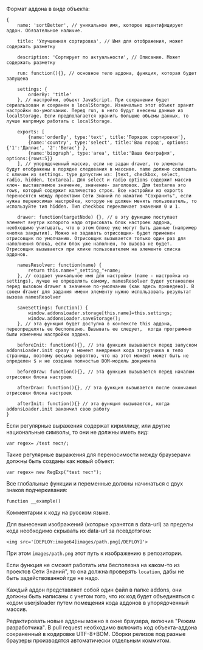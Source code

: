 ﻿Формат аддона в виде объекта:  

    {
        name: 'sortBetter', // уникальное имя, которое идентифицирует аддон. Обязательное наличие.
        
        title: 'Улучшенная сортировка', // Имя для отображения, может содержать разметку
        
        description: 'Сортирует по актуальности', // Описание. Может содержать разметку
        
        run: function(){}, // основное тело аддона, функция, которая будет запущена
        
        settings: {
            orderBy: 'title'
        }, // настройки, объект JavaScript. При сохранении будет сериальзован и сохранен в localStorage. Изначально этот объект хранит настройки по-умолчанию. Перед run, в него будут внесены данные из localStorage. Если предполагается хранить большие объемы данных, то лучше напрямую работать с localStorage.
        
        exports: [
            {name:'orderBy', type:'text', title:'Порядок сортировки'},
            {name:'country', type:'select', title:'Ваш город', options:{'1':'Даллас', '2':'Вегас'} },
            {name:'biograph', type:'area', title:'Ваша биография', options:{rows:5}}
        ], // упорядоченный массив, если не задан drawer, то элементы будут отображены в порядке следования в массиве. name должно совпадать с ключом из settings. type допустим из: [text, checkbox, select, radio, hidden, textarea]. Для select и radio options содержит массив ключ- выставляемое значение, значение- заголовок. Для textarea это rows, который содержит количество строк. Все настройки из exports переносятся между проектами Сети Знаний по нажатию "Сохранить", если нужна переносимая настройка, которую не должен менять пользователь, то используйте тип hidden. Тип checkbox переключает значения 0 и 1.
        
        drawer: function(targetNode) {}, // в эту функцию поступает элемент внутри которого надо отрисовать блок настроек аддона, необходимо учитывать, что в этом блоке уже могут быть данные (например кнопка закрытия). Можно не задавать отрисовщик- будет применен отрисовщик по умолчанию. Отрисовщик вызывается только один раз для наполнения блока, если блок уже наполнен, то вызова не будет. Отрисовщик вызывается при клике пользователем на элементе списка аддонов.
        
        namesResolver: function(name) {
            return this.name+"_setting_"+name;
        }, // создает уникальное имя для настройки (name - настройка из settings), лучше не определять самому, namesResolver будет установлен перед вызовом drawer в значение по-умолчанию (как здесь приведено). В своем drawer для задания имени элементу нужно использовать результат вызова namesResolver
        
        saveSettings: function() {
            window.addonsLoader.storage[this.name]=this.settings;
            window.addonsLoader.saveStorage();
        }, // эта функция будет доступна в контексте this аддона, переопределять ее бесполезно. Вызывать ее следует,  когда программно были изменены настройки аддона. 
        
        beforeInit: function(){}, // эта функция вызывается перед запуском addonsLoader.init сразу в момент внедрения кода загрузчика в тело страницы, поэтому весьма вероятно, что на этот момент может быть не определен $ и не создана полностью DOM-модель документа
        
        beforeDraw: function(){}, // эта функция вызывается перед началом отрисовки блока настроек
        
        afterDraw: function(){}, // эта функция вызывается после окончания отрисовки блока настроек
        
        afterInit: function(){} // эта функция вызывается, когда addonsLoader.init закончил свою работу
    }      

Если регулярные выражения содержат кириллицу, или другие национальные символы, то они не должны иметь вид:  

    var regex= /test тест/;
Такие регулярные выражения для переносимости между браузерами должны быть созданы как новый объект:  

    var regex= new RegExp("test тест");

Все глобальные функции  и переменные должны начинаться с двух знаков подчеркивания:  

    function __example()

Комментарии к коду на русском языке.  

Для вынесения изображений (которые хранятся в data-url) за  пределы кода необходимо скрывать их data-url за псевдотэгом:  

    <img src='[DEPLOY:image64]images/path.png[/DEPLOY]'>
При этом `images/path.png` этот путь к изображению в репозитории.  

Если функция не сможет работать или бесполезна на каком-то из проектов Сети Знаний", то она должна проверять `location`, дабы не быть задействованной где не надо.  

Каждый аддон представляет собой один файл в папке addons, они должны быть  написаны с учетом того, что их код будет объединяться с кодом userjsloader путем помещения кода аддонов в упорядоченный массив.  
    
Редактировать новые аддоны можно в окне браузера, включив "Режим разработчика". В pull request необходимо включить код объекта-аддона сохраненный в кодировке UTF-8+BOM. Сборки релизов под разные браузеры производятся автоматически отдельным коммитом.

